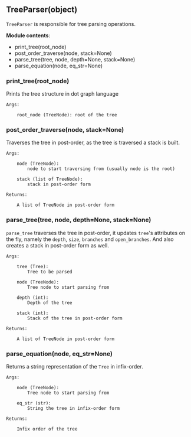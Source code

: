 ## TreeParser(object)
`TreeParser` is responsible for tree parsing operations.

**Module contents**:

- print_tree(root_node)
- post_order_traverse(node, stack=None)
- parse_tree(tree, node, depth=None, stack=None)
- parse_equation(node, eq_str=None)


### print_tree(root_node)
Prints the tree structure in dot graph language

    Args:

        root_node (TreeNode): root of the tree


### post_order_traverse(node, stack=None)
Traverses the tree in post-order, as the tree is traversed a stack is built.

    Args:

        node (TreeNode):
            node to start traversing from (usually node is the root)

        stack (list of TreeNode):
            stack in post-order form

    Returns:

        A list of TreeNode in post-order form


### parse_tree(tree, node, depth=None, stack=None)
`parse_tree` traverses the tree in post-order, it updates `tree`'s attributes
on the fly, namely the `depth`, `size`, `branches` and `open_branches`. And
also creates a stack in post-order form as well.

    Args:

        tree (Tree):
            Tree to be parsed

        node (TreeNode):
            Tree node to start parsing from

        depth (int):
            Depth of the tree

        stack (int):
            Stack of the tree in post-order form

    Returns:

        A list of TreeNode in post-order form


### parse_equation(node, eq_str=None)
Returns a string representation of the `Tree` in infix-order.


    Args:

        node (TreeNode):
            Tree node to start parsing from

        eq_str (str):
            String the tree in infix-order form

    Returns:

        Infix order of the tree



